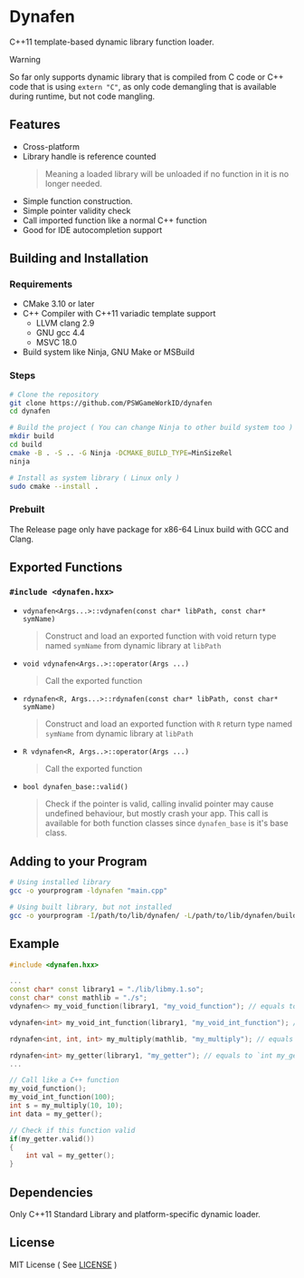 # Dynafen
C++11 template-based dynamic library function loader. 

> [!WARNING]
> So far only supports dynamic library that is compiled from C code or 
> C++ code that is using `extern "C"`, as only code demangling that is
> available during runtime, but not code mangling.

## Features
- Cross-platform
- Library handle is reference counted
  > Meaning a loaded library will be unloaded if no function in it is no longer needed.
- Simple function construction.
- Simple pointer validity check
- Call imported function like a normal C++ function
- Good for IDE autocompletion support

## Building and Installation
### Requirements
- CMake 3.10 or later
- C++ Compiler with C++11 variadic template support
    - LLVM clang 2.9
    - GNU gcc 4.4
    - MSVC 18.0
- Build system like Ninja, GNU Make or MSBuild

### Steps
```bash
# Clone the repository
git clone https://github.com/PSWGameWorkID/dynafen
cd dynafen

# Build the project ( You can change Ninja to other build system too )
mkdir build
cd build
cmake -B . -S .. -G Ninja -DCMAKE_BUILD_TYPE=MinSizeRel
ninja

# Install as system library ( Linux only )
sudo cmake --install .
```

### Prebuilt 
The Release page only have package for x86-64 Linux build with GCC and Clang.

## Exported Functions
### `#include <dynafen.hxx>`
- `vdynafen<Args...>::vdynafen(const char* libPath, const char* symName)`
    > Construct and load an exported function with void return type named `symName` from dynamic library at `libPath`
- `void vdynafen<Args..>::operator(Args ...)`
    > Call the exported function
- `rdynafen<R, Args...>::rdynafen(const char* libPath, const char* symName)`
    > Construct and load an exported function with `R` return type named `symName` from dynamic library at `libPath`
- `R vdynafen<R, Args..>::operator(Args ...)`
    > Call the exported function
- `bool dynafen_base::valid()`
    > Check if the pointer is valid, calling invalid pointer may cause undefined behaviour, but mostly crash your app.
    > This call is available for both function classes since `dynafen_base` is it's base class.

## Adding to your Program
```bash
# Using installed library
gcc -o yourprogram -ldynafen "main.cpp"

# Using built library, but not installed
gcc -o yourprogram -I/path/to/lib/dynafen/ -L/path/to/lib/dynafen/build -ldynafen "main.cpp"
```

## Example
```cpp
#include <dynafen.hxx>

...
const char* const library1 = "./lib/libmy.1.so";
const char* const mathlib = "./s";
vdynafen<> my_void_function(library1, "my_void_function"); // equals to `void my_void_function(void)`

vdynafen<int> my_void_int_function(library1, "my_void_int_function"); // equals to `void my_void_int_function(int arg1)`

rdynafen<int, int, int> my_multiply(mathlib, "my_multiply"); // equals to `int my_multiply(int, int)`

rdynafen<int> my_getter(library1, "my_getter"); // equals to `int my_getter(void)`
...

// Call like a C++ function
my_void_function();
my_void_int_function(100);
int s = my_multiply(10, 10);
int data = my_getter();

// Check if this function valid
if(my_getter.valid())
{
    int val = my_getter();
}
```

## Dependencies
Only C++11 Standard Library and platform-specific dynamic loader.

## License
MIT License ( See [LICENSE](LICENSE) )
